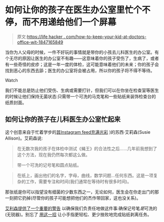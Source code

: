 # 如何让你的孩子在医生办公室里忙个不停，而不用递给他们一个屏幕

> 原文:[https://life hacker . com/how-to-keep-your-kid-at-doctors-office-wit-1847165849](https://lifehacker.com/how-to-keep-your-kid-occupied-at-the-doctors-office-wit-1847165849)

当你为人父母的时候，一件不好玩的事情就是带你的小孩去儿科医生的办公室。有个无尽的原因让医生的办公室不有趣——这意味着你的孩子受伤了，生病了，或者有一些奇怪的皮疹；这是一年一度的体检，这可能意味着他们的未来；你的孩子会找到恶心的东西去舔；医生的办公室将会被占用，所以你的孩子将不得不等待。

Watch

我们不能总是防止他们受伤、生病或需要打针，但我们可以在你坐在检查室等医生的时候让他们保持无菌状态:只需带一个可洗的马克笔和一些贴纸来装饰检查台的纸质封面。

## 如何让你的孩子在儿科医生办公室忙起来

这个创意来自于忙着学步的[](https://www.instagram.com/p/CQOii8ql5Ky/)[其Instagram feed充满光彩](https://www.instagram.com/busytoddler/) )的苏西·艾莉森(Susie Allison)。艾莉森说:

> 在无数次我的孩子在体检中测试《蝇王》的合法性之后……几年前我想到了这个方法，现在我仍然每次都这么做。
> 
> 带一个可洗的记号笔和圆点贴纸。

> 在纸上，画出他们的名字，字母，曲线，数学问题…任何东西。这是一项复杂的工作，需要专注和时间(我们通常在等待时有很多时间)。

那张纸是你可以指望没有细菌的少数东西之一，无论如何，医生会在你走出门的那一刻把它扔掉(尽管你的孩子可能想把他们的杰作带回家，这也没关系)。

[艾利森提供了一个重要的警告](https://www.instagram.com/p/CQOii8ql5Ky/) 以确保我们负责任地做这件事:确保记号笔*是*可洗的(无锐器)。别忘了 [用这一招](https://lifehacker.com/the-easiest-way-for-kids-to-peel-stickers-1846278857) 让小手指更轻松、更少挫败地完成贴纸剥离任务。